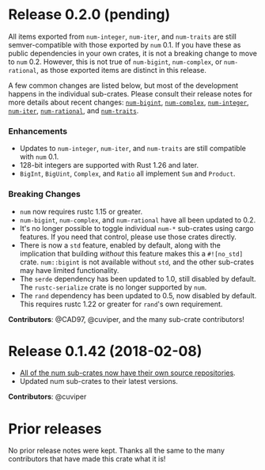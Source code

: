 # Release 0.2.0 (pending)

All items exported from `num-integer`, `num-iter`, and `num-traits` are still
semver-compatible with those exported by `num` 0.1.  If you have these as public
dependencies in your own crates, it is not a breaking change to move to `num`
0.2.  However, this is not true of `num-bigint`, `num-complex`, or
`num-rational`, as those exported items are distinct in this release.

A few common changes are listed below, but most of the development happens in
the individual sub-crates.  Please consult their release notes for more details
about recent changes:
[`num-bigint`](https://github.com/rust-num/num-bigint/blob/master/RELEASES.md),
[`num-complex`](https://github.com/rust-num/num-complex/blob/master/RELEASES.md),
[`num-integer`](https://github.com/rust-num/num-integer/blob/master/RELEASES.md),
[`num-iter`](https://github.com/rust-num/num-iter/blob/master/RELEASES.md),
[`num-rational`](https://github.com/rust-num/num-rational/blob/master/RELEASES.md),
and [`num-traits`](https://github.com/rust-num/num-traits/blob/master/RELEASES.md).

### Enhancements

- Updates to `num-integer`, `num-iter`, and `num-traits` are still compatible
  with `num` 0.1.
- 128-bit integers are supported with Rust 1.26 and later.
- `BigInt`, `BigUint`, `Complex`, and `Ratio` all implement `Sum` and `Product`.

### Breaking Changes

- `num` now requires rustc 1.15 or greater.
- `num-bigint`, `num-complex`, and `num-rational` have all been updated to 0.2.
- It's no longer possible to toggle individual `num-*` sub-crates using cargo
  features.  If you need that control, please use those crates directly.
- There is now a `std` feature, enabled by default, along with the implication
  that building *without* this feature makes this a `#![no_std]` crate.
  `num::bigint` is not available without `std`, and the other sub-crates may
  have limited functionality.
- The `serde` dependency has been updated to 1.0, still disabled by default.
  The `rustc-serialize` crate is no longer supported by `num`.
- The `rand` dependency has been updated to 0.5, now disabled by default.  This
  requires rustc 1.22 or greater for `rand`'s own requirement.

**Contributors**: @CAD97, @cuviper, and the many sub-crate contributors!

# Release 0.1.42 (2018-02-08)

- [All of the num sub-crates now have their own source repositories][num-356].
- Updated num sub-crates to their latest versions.

**Contributors**: @cuviper

[num-356]: https://github.com/rust-num/num/pull/356


# Prior releases

No prior release notes were kept.  Thanks all the same to the many
contributors that have made this crate what it is!
